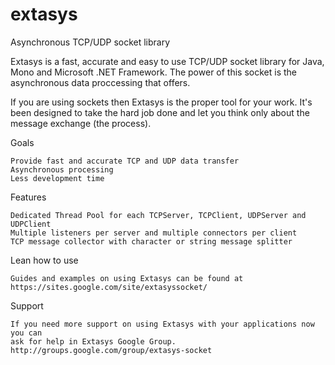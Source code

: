 extasys
=======

Asynchronous TCP/UDP socket library

Extasys is a fast, accurate and easy to use TCP/UDP socket library for Java, Mono and Microsoft .NET Framework. The power of this socket is the asynchronous data proccessing that offers.

If you are using sockets then Extasys is the proper tool for your work. It's been designed to take the hard job done and let you think only about the message exchange (the process).

Goals

	Provide fast and accurate TCP and UDP data transfer
	Asynchronous processing
	Less development time

Features

	Dedicated Thread Pool for each TCPServer, TCPClient, UDPServer and UDPClient
	Multiple listeners per server and multiple connectors per client
	TCP message collector with character or string message splitter

Lean how to use

	Guides and examples on using Extasys can be found at
	https://sites.google.com/site/extasyssocket/

Support
	
	If you need more support on using Extasys with your applications now you can 
	ask for help in Extasys Google Group.
	http://groups.google.com/group/extasys-socket
	
